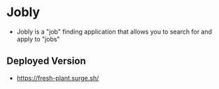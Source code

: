 # Jobly

- Jobly is a "job" finding application that allows you to search for and apply to "jobs"

## Deployed Version

- https://fresh-plant.surge.sh/
